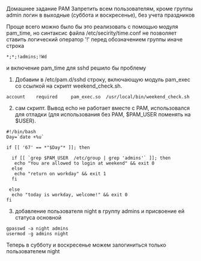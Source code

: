 Домашнее задание
PAM
 Запретить всем пользователям, кроме группы admin логин в выходные (суббота и воскресенье), без учета праздников


Проще всего можно было бы это реализовать с помощью модуля pam_time, но синтаксис файла /etc/secirity/time.conf не позволяет ставить логический оператор '!' перед обозначением группы
иначе строка
```
*;*;!admins;!Wd
```
и включение pam_time для sshd решило бы проблему


1. Добавим в /etc/pam.d/sshd строку, включающую модуль pam_exec со ссылкой на скрипт weekend_check.sh. 
```
account    required     pam_exec.so  /usr/local/bin/weekend_check.sh
```


2. сам скрипт. Вывод echo не работает вместе с PAM, использовался для отладки (для использования без PAM, $PAM_USER поменять на $USER).
```
#!/bin/bash
Day=`date +%u`

if [[ '67' == *"$Day"* ]]; then
   
  if [[ `grep $PAM_USER  /etc/group | grep 'admins'` ]]; then
   echo "You are allowed to login at weekend" && exit 0
  else 
   echo "return on workday" && exit 1
  fi

 else 
  echo "today is workday, welcome!" && exit 0
fi
```

3. добавление пользователя night в группу admins и присвоение ей статуса основной
```
gpasswd -a night admins
usermod -g admins night
```

 Теперь в субботу и воскресенье можем залогиниться только пользователем night
